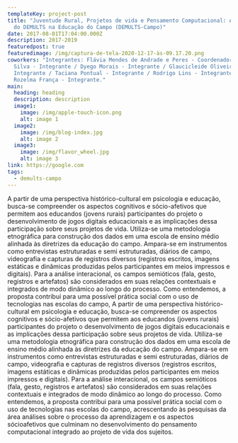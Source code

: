 ```yaml
---
templateKey: project-post
title: "Juventude Rural, Projetos de vida e Pensamento Computacional: Aplicações
  do DEMULTS na Educação do Campo (DEMULTS-Campo)"
date: 2017-08-01T17:04:00.000Z
description: 2017-2019
featuredpost: true
featuredimage: /img/captura-de-tela-2020-12-17-às-09.17.20.png
coworkers: "Integrantes: Flávia Mendes de Andrade e Peres - Coordenador / Max da
  Silva - Integrante / Dyego Morais - Integrante / Glaucicleide Oliveira -
  Integrante / Taciana Pontual - Integrante / Rodrigo Lins - Integrante /
  Rozelma França - Integrante."
main:
  heading: heading
  description: description
  image1:
    image: /img/apple-touch-icon.png
    alt: image 1
  image2:
    image: /img/blog-index.jpg
    alt: image 2
  image3:
    image: /img/flavor_wheel.jpg
    alt: image 3
link: https://google.com
tags:
  - demults-campo
---
```

A partir de uma perspectiva histórico-cultural em psicologia e educação, busca-se compreender os aspectos cognitivos e sócio-afetivos que permitem aos educandos (jovens rurais) participantes do projeto o desenvolvimento de jogos digitais educacionais e as implicações dessa participação sobre seus projetos de vida. Utiliza-se uma metodologia etnográfica para construção dos dados em uma escola de ensino médio alinhada às diretrizes da educação do campo. Ampara-se em instrumentos como entrevistas estruturadas e semi estruturadas, diários de campo, videografia e capturas de registros diversos (registros escritos, imagens estáticas e dinâmicas produzidas pelos participantes em meios impressos e digitais). Para a análise interacional, os campos semióticos (fala, gesto, registros e artefatos) são considerados em suas relações contextuais e integrados de modo dinâmico ao longo do processo. Como entendemos, a proposta contribui para uma possível prática social com o uso de tecnologias nas escolas do campo, A partir de uma perspectiva histórico-cultural em psicologia e educação, busca-se compreender os aspectos cognitivos e sócio-afetivos que permitem aos educandos (jovens rurais) participantes do projeto o desenvolvimento de jogos digitais educacionais e as implicações dessa participação sobre seus projetos de vida. Utiliza-se uma metodologia etnográfica para construção dos dados em uma escola de ensino médio alinhada às diretrizes da educação do campo. Ampara-se em instrumentos como entrevistas estruturadas e semi estruturadas, diários de campo, videografia e capturas de registros diversos (registros escritos, imagens estáticas e dinâmicas produzidas pelos participantes em meios impressos e digitais). Para a análise interacional, os campos semióticos (fala, gesto, registros e artefatos) são considerados em suas relações contextuais e integrados de modo dinâmico ao longo do processo. Como entendemos, a proposta contribui para uma possível prática social com o uso de tecnologias nas escolas do campo, acrescentando às pesquisas da área análises sobre o processo da aprendizagem e os aspectos sócioafetivos que culminam no desenvolvimento do pensamento computacional integrado ao projeto de vida dos sujeitos.